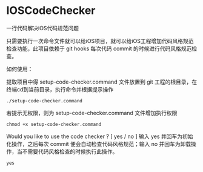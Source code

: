 # IOSCodeChecker
一行代码解决iOS代码规范问题

只需要执行一次命令文件就可以给iOS项目，就可以给iOS工程增加代码风格规范检查功能，此项目依赖于 git hooks 每次代码 commit 的时候进行代码风格规范检查。

如何使用：

提取项目中得 setup-code-checker.command 文件放置到 git 工程的根目录，在终端cd到当前目录，执行命令并根据提示操作

```
./setup-code-checker.command
```

若提示无权限，则为 setup-code-checker.command 文件增加执行权限

```
chmod +x setup-code-checker.command
```

Would you like to use the code checker ? [ yes / no ] 输入 yes 并回车为初始化操作，之后每次 commit 便会自动检查代码风格规范；输入 no 并回车为卸载操作，当不需要代码风格检查的时候执行此操作。

```
yes
```


